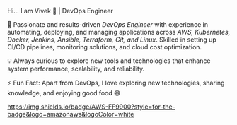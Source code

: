 Hi... I am Vivek 👋 | DevOps Engineer  

🚀 Passionate and results-driven *DevOps Engineer* with experience in automating, deploying, and managing applications across *AWS, Kubernetes, Docker, Jenkins, Ansible, Terraform, Git, and Linux*. Skilled in setting up CI/CD pipelines, monitoring solutions, and cloud cost optimization.  

💡 Always curious to explore new tools and technologies that enhance system performance, scalability, and reliability.  

⚡ Fun Fact: Apart from DevOps, I love exploring new technologies, sharing knowledge, and enjoying good food 😄  

https://img.shields.io/badge/AWS-FF9900?style=for-the-badge&logo=amazonaws&logoColor=white
